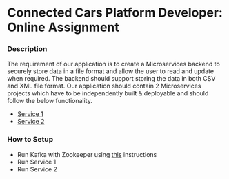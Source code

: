 # Connected Cars Platform Developer: Online Assignment

### Description
The requirement of our application is to create a Microservices backend to securely store data in a file format and allow the user to read and update when required. The backend should support storing the data in both CSV and XML file format.
Our application should contain 2 Microservices projects which have to be independently built & deployable and should follow the below functionality.

- [Service 1](Service%201/README.md)
- [Service 2](Service%202/README.md)

### How to Setup
- Run Kafka with Zookeeper using [this](kafka-docker/README.md) instructions
- Run Service 1
- Run Service 2